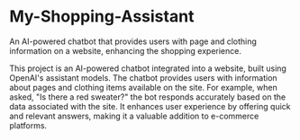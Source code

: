 # My-Shopping-Assistant
An AI-powered chatbot that provides users with page and clothing information on a website, enhancing the shopping experience.

This project is an AI-powered chatbot integrated into a website, built using OpenAI's assistant models. The chatbot provides users with information about pages and clothing items available on the site. For example, when asked, "Is there a red sweater?" the bot responds accurately based on the data associated with the site. It enhances user experience by offering quick and relevant answers, making it a valuable addition to e-commerce platforms.
